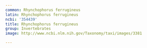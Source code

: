 ```yaml
---
common: Rhynchophorus ferrugineus
latin: Rhynchophorus ferrugineus
ncbi: '354439'
title: Rhynchophorus ferrugineus
group: Invertebrates
image: http://www.ncbi.nlm.nih.gov/Taxonomy/taxi/images/3381

---
```

